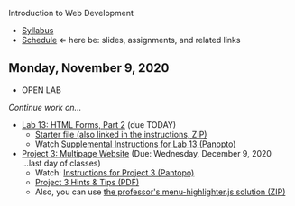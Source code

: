 Introduction to Web Development

- [Syllabus](syllabus.md)
- [Schedule](schedule.md)   &lArr; here be: slides, assignments, and related links

## Monday, November 9, 2020

- OPEN LAB

*Continue work on...*

- [Lab 13: HTML Forms, Part 2](lab13-html-forms2/instructions.md) (due TODAY)
  - [Starter file (also linked in the instructions, ZIP)](lab13-html-forms2/form_processing_script.zip)
  - Watch [Supplemental Instructions for Lab 13 (Panopto)](https://rochester.hosted.panopto.com/Panopto/Pages/Viewer.aspx?id=09a8127a-f167-4949-a3f8-ac65016cdd12)
- [Project 3: Multipage Website](project03-multipage-website/instructions.md) (Due: Wednesday, December 9, 2020 ...last day of classes)
  - Watch: [Instructions for Project 3 (Pantopo)](https://rochester.hosted.panopto.com/Panopto/Pages/Viewer.aspx?id=c5a03407-f8e7-48aa-b1bd-ac6700df1386)
  - [Project 3 Hints & Tips (PDF)](20-project3/project3-structure.pdf)
  - Also, you can use [the professor's menu-highlighter.js solution (ZIP)](media/menu-highlighter.zip)